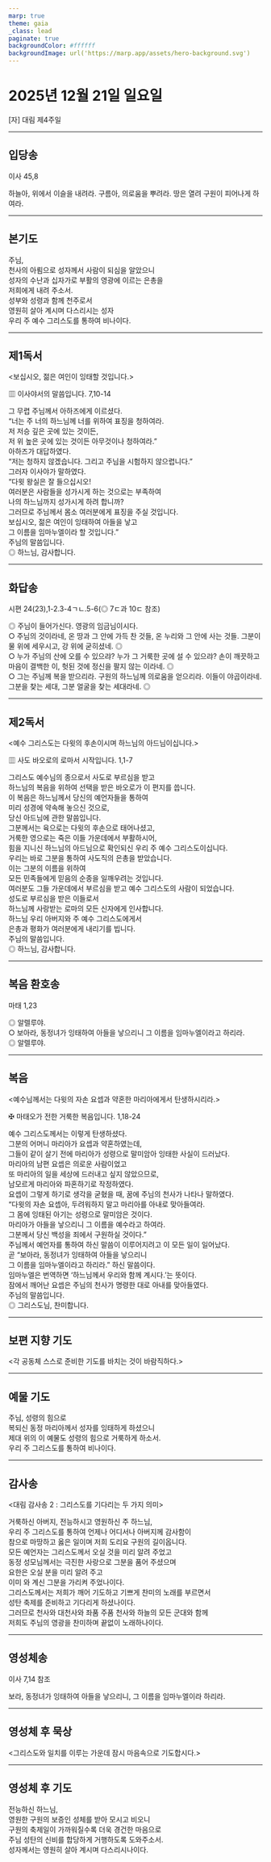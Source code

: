```yaml
---
marp: true
theme: gaia
_class: lead
paginate: true
backgroundColor: #ffffff
backgroundImage: url('https://marp.app/assets/hero-background.svg')
---
```


# 2025년 12월 21일 일요일

[자] 대림 제4주일  




---

## 입당송

이사 45,8

하늘아, 위에서 이슬을 내려라. 구름아, 의로움을 뿌려라. 땅은 열려 구원이 피어나게 하여라.  
  


---

## 본기도

주님,  
천사의 아룀으로 성자께서 사람이 되심을 알았으니  
성자의 수난과 십자가로 부활의 영광에 이르는 은총을  
저희에게 내려 주소서.  
성부와 성령과 함께 천주로서  
영원히 살아 계시며 다스리시는 성자  
우리 주 예수 그리스도를 통하여 비나이다.  
  


---

## 제1독서

<보십시오, 젊은 여인이 잉태할 것입니다.>

▥ 이사야서의 말씀입니다. 7,10-14

그 무렵 주님께서 아하즈에게 이르셨다.  
“너는 주 너의 하느님께 너를 위하여 표징을 청하여라.  
저 저승 깊은 곳에 있는 것이든,  
저 위 높은 곳에 있는 것이든 아무것이나 청하여라.”  
아하즈가 대답하였다.  
“저는 청하지 않겠습니다. 그리고 주님을 시험하지 않으렵니다.”  
그러자 이사야가 말하였다.  
“다윗 왕실은 잘 들으십시오!  
여러분은 사람들을 성가시게 하는 것으로는 부족하여  
나의 하느님까지 성가시게 하려 합니까?  
그러므로 주님께서 몸소 여러분에게 표징을 주실 것입니다.  
보십시오, 젊은 여인이 잉태하여 아들을 낳고  
그 이름을 임마누엘이라 할 것입니다.”  
주님의 말씀입니다.  
◎ 하느님, 감사합니다.  
  


---

## 화답송

시편 24(23),1-2.3-4ㄱㄴ.5-6(◎ 7ㄷ과 10ㄷ 참조)

◎ 주님이 들어가신다. 영광의 임금님이시다.  
○ 주님의 것이라네, 온 땅과 그 안에 가득 찬 것들, 온 누리와 그 안에 사는 것들. 그분이 물 위에 세우시고, 강 위에 굳히셨네. ◎  
○ 누가 주님의 산에 오를 수 있으랴? 누가 그 거룩한 곳에 설 수 있으랴? 손이 깨끗하고 마음이 결백한 이, 헛된 것에 정신을 팔지 않는 이라네. ◎  
○ 그는 주님께 복을 받으리라. 구원의 하느님께 의로움을 얻으리라. 이들이 야곱이라네. 그분을 찾는 세대, 그분 얼굴을 찾는 세대라네. ◎  
  


---

## 제2독서

<예수 그리스도는 다윗의 후손이시며 하느님의 아드님이십니다.>

▥ 사도 바오로의 로마서 시작입니다. 1,1-7

그리스도 예수님의 종으로서 사도로 부르심을 받고  
하느님의 복음을 위하여 선택을 받은 바오로가 이 편지를 씁니다.  
이 복음은 하느님께서 당신의 예언자들을 통하여  
미리 성경에 약속해 놓으신 것으로,  
당신 아드님에 관한 말씀입니다.  
그분께서는 육으로는 다윗의 후손으로 태어나셨고,  
거룩한 영으로는 죽은 이들 가운데에서 부활하시어,  
힘을 지니신 하느님의 아드님으로 확인되신 우리 주 예수 그리스도이십니다.  
우리는 바로 그분을 통하여 사도직의 은총을 받았습니다.  
이는 그분의 이름을 위하여  
모든 민족들에게 믿음의 순종을 일깨우려는 것입니다.  
여러분도 그들 가운데에서 부르심을 받고 예수 그리스도의 사람이 되었습니다.  
성도로 부르심을 받은 이들로서  
하느님께 사랑받는 로마의 모든 신자에게 인사합니다.  
하느님 우리 아버지와 주 예수 그리스도에게서  
은총과 평화가 여러분에게 내리기를 빕니다.  
주님의 말씀입니다.  
◎ 하느님, 감사합니다.  
  


---

## 복음 환호송

마태 1,23

◎ 알렐루야.  
○ 보아라, 동정녀가 잉태하여 아들을 낳으리니 그 이름을 임마누엘이라고 하리라.  
◎ 알렐루야.  
  


---

## 복음

<예수님께서는 다윗의 자손 요셉과 약혼한 마리아에게서 탄생하시리라.>

✠ 마태오가 전한 거룩한 복음입니다. 1,18-24

예수 그리스도께서는 이렇게 탄생하셨다.  
그분의 어머니 마리아가 요셉과 약혼하였는데,  
그들이 같이 살기 전에 마리아가 성령으로 말미암아 잉태한 사실이 드러났다.  
마리아의 남편 요셉은 의로운 사람이었고  
또 마리아의 일을 세상에 드러내고 싶지 않았으므로,  
남모르게 마리아와 파혼하기로 작정하였다.  
요셉이 그렇게 하기로 생각을 굳혔을 때, 꿈에 주님의 천사가 나타나 말하였다.  
“다윗의 자손 요셉아, 두려워하지 말고 마리아를 아내로 맞아들여라.  
그 몸에 잉태된 아기는 성령으로 말미암은 것이다.  
마리아가 아들을 낳으리니 그 이름을 예수라고 하여라.  
그분께서 당신 백성을 죄에서 구원하실 것이다.”  
주님께서 예언자를 통하여 하신 말씀이 이루어지려고 이 모든 일이 일어났다.  
곧 “보아라, 동정녀가 잉태하여 아들을 낳으리니  
그 이름을 임마누엘이라고 하리라.” 하신 말씀이다.  
임마누엘은 번역하면 ‘하느님께서 우리와 함께 계시다.’는 뜻이다.  
잠에서 깨어난 요셉은 주님의 천사가 명령한 대로 아내를 맞아들였다.  
주님의 말씀입니다.  
◎ 그리스도님, 찬미합니다.  
  


---

## 보편 지향 기도

<각 공동체 스스로 준비한 기도를 바치는 것이 바람직하다.>

  


---

## 예물 기도

주님, 성령의 힘으로  
복되신 동정 마리아께서 성자를 잉태하게 하셨으니  
제대 위의 이 예물도 성령의 힘으로 거룩하게 하소서.  
우리 주 그리스도를 통하여 비나이다.  
  


---

## 감사송

<대림 감사송 2 : 그리스도를 기다리는 두 가지 의미>

거룩하신 아버지, 전능하시고 영원하신 주 하느님,  
우리 주 그리스도를 통하여 언제나 어디서나 아버지께 감사함이  
참으로 마땅하고 옳은 일이며 저희 도리요 구원의 길이옵니다.  
모든 예언자는 그리스도께서 오실 것을 미리 알려 주었고  
동정 성모님께서는 극진한 사랑으로 그분을 품어 주셨으며  
요한은 오실 분을 미리 알려 주고  
이미 와 계신 그분을 가리켜 주었나이다.  
그리스도께서는 저희가 깨어 기도하고 기쁘게 찬미의 노래를 부르면서  
성탄 축제를 준비하고 기다리게 하셨나이다.  
그러므로 천사와 대천사와 좌품 주품 천사와 하늘의 모든 군대와 함께  
저희도 주님의 영광을 찬미하며 끝없이 노래하나이다.  
  


---

## 영성체송

이사 7,14 참조

보라, 동정녀가 잉태하여 아들을 낳으리니, 그 이름을 임마누엘이라 하리라.  
  


---

## 영성체 후 묵상

<그리스도와 일치를 이루는 가운데 잠시 마음속으로 기도합시다.>  


---

## 영성체 후 기도

전능하신 하느님,  
영원한 구원의 보증인 성체를 받아 모시고 비오니  
구원의 축제일이 가까워질수록 더욱 경건한 마음으로  
주님 성탄의 신비를 합당하게 거행하도록 도와주소서.  
성자께서는 영원히 살아 계시며 다스리시나이다.